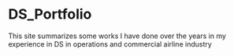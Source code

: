 # DS_Portfolio
This site summarizes some works I have done over the years in my experience in DS in operations and commercial airline industry 
